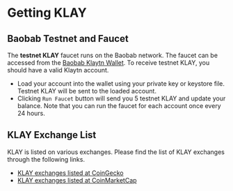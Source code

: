 # Getting KLAY

## Baobab Testnet and Faucet <a id="baobab-testnet-and-faucet"></a>

The **testnet KLAY** faucet runs on the Baobab network. The faucet can be accessed from the [Baobab Klaytn Wallet](https://baobab.wallet.klaytn.com). To receive testnet KLAY, you should have a valid Klaytn account.

* Load your account into the wallet using your private key or keystore file. Testnet KLAY will be sent to the loaded account. 
* Clicking `Run Faucet` button will send you 5 testnet KLAY and update your balance. Note that you can run the faucet for each account once every 24 hours.

## KLAY Exchange List <a id="klay-exchange-list"></a>

KLAY is listed on various exchanges. Please find the list of KLAY exchanges through the following links.

* [KLAY exchanges listed at CoinGecko](https://www.coingecko.com/en/coins/klay#markets)
* [KLAY exchanges listed at CoinMarketCap](https://coinmarketcap.com/currencies/klaytn/markets/)

